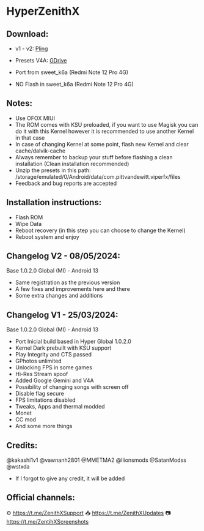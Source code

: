 # HyperZenithX

## Download:
- v1 - v2: [Pling](https://www.pling.com/p/2141130/)
- Presets V4A: [GDrive](https://drive.google.com/file/d/1EeFN3IE0Mr--pLEsVg1FQ02WMd5bh7fc/view?usp=sharing)

- Port from sweet_k6a (Redmi Note 12 Pro 4G)
- NO Flash in sweet_k6a (Redmi Note 12 Pro 4G)

## Notes:
- Use OFOX MIUI
- The ROM comes with KSU preloaded, if you want to use Magisk you can do it with this Kernel however it is recommended to use another Kernel in that case
- In case of changing Kernel at some point, flash new Kernel and clear cache/dalvik-cache
- Always remember to backup your stuff before flashing a clean installation (Clean installation recommended)
- Unzip the presets in this path: /storage/emulated/0/Android/data/com.pittvandewitt.viperfx/files
- Feedback and bug reports are accepted

## Installation instructions:
- Flash ROM
- Wipe Data
- Reboot recovery (in this step you can choose to change the Kernel)
- Reboot system and enjoy

## Changelog V2 - 08/05/2024:

Base 1.0.2.0 Global (MI) - Android 13
- Same registration as the previous version
- A few fixes and improvements here and there
- Some extra changes and additions

## Changelog V1 - 25/03/2024:

Base 1.0.2.0 Global (MI) - Android 13
- Port Inicial build based in Hyper Global 1.0.2.0
- Kernel Dark prebuilt with KSU support
- Play Integrity and CTS passed
- GPhotos unlimited
- Unlocking FPS in some games
- Hi-Res Stream spoof
- Added Google Gemini and V4A
- Possibility of changing songs with screen off
- Disable flag secure
- FPS limitations disabled
- Tweaks, Apps and thermal modded
- Monet
- CC mod
- And some more things

## Credits:
@kakashi1v1
@vawnanh2801
@MMETMA2
@llionsmods
@SatanModss
@wstxda
- If I forgot to give any credit, it will be added

## Official channels:
⚙️ https://t.me/ZenithXSupport
📥 https://t.me/ZenithXUpdates
📷 https://t.me/ZentihXScreenshots
